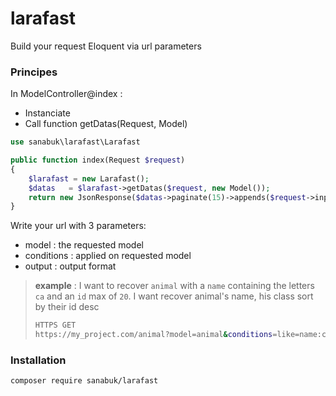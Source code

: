 # larafast
Build your request Eloquent via url parameters

### Principes

In ModelController@index :
- Instanciate 
- Call function getDatas(Request, Model)
```php
use sanabuk\larafast\Larafast

public function index(Request $request)
{
    $larafast = new Larafast();
    $datas   = $larafast->getDatas($request, new Model());
    return new JsonResponse($datas->paginate(15)->appends($request->input()), 200);
}
```

Write your url with 3 parameters:
- model : the requested model
- conditions : applied on requested model
- output : output format

> **example** : I want to recover `animal` with a `name` containing the letters `ca` and an `id` max of `20`. I want recover animal's name, his class sort by their id desc
> ```sh
> HTTPS GET
> https://my_project.com/animal?model=animal&conditions=like=name:ca,max=id:20&output=id,name,class,sort=-id
> ```

### Installation
```sh
composer require sanabuk/larafast
```

